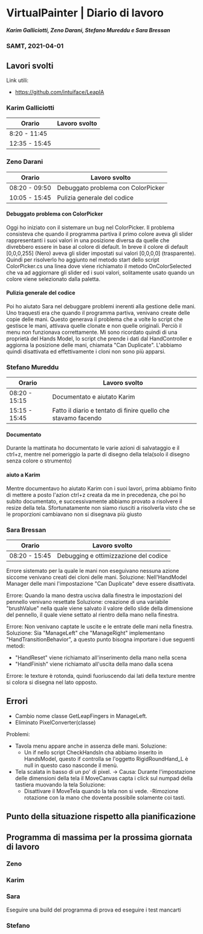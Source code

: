 # VirtualPainter | Diario di lavoro
##### Karim Galliciotti, Zeno Darani, Stefano Mureddu e Sara Bressan
### SAMT, 2021-04-01

## Lavori svolti

Link utili:
- https://github.com/intuiface/LeapIA


### Karim Galliciotti


|Orario        |Lavoro svolto                 |
|--------------|------------------------------|
|8:20 - 11:45  | |
|12:35 - 15:45 ||


### Zeno Darani


|Orario        |Lavoro svolto                 |
|--------------|------------------------------|
|08:20 - 09:50 | Debuggato problema con ColorPicker|
|10:05 - 15:45 | Pulizia generale del codice|

#### Debuggato problema con ColorPicker

Oggi ho iniziato con il sistemare un bug nel ColorPicker. Il problema consisteva che quando il programma partiva
il primo colore aveva gli slider rappresentanti i suoi valori in una posizione diversa da quelle che divrebbero
essere in base al colore di default. In breve il colore di default [0,0,0,255] (Nero) aveva gli slider impostati
sui valori [0,0,0,0] (trasparente). Quindi per risolverlo ho aggiunto nel metodo start dello script ColorPicker.cs
una linea dove viene richiamato il metodo OnColorSelected che va ad aggiornare gli slider ed i suoi valori, solitamente
usato quando un colore viene selezionato dalla paletta.

#### Pulizia generale del codice

Poi ho aiutato Sara nel debuggare problemi inerenti alla gestione delle mani. Uno traquesti era che quando il programma partiva,
venivano create delle copie delle mani. Questo generava il problema che a volte lo script che gestisce le mani, attivava quelle 
clonate e non quelle originali. Perciò il menu non funzionava correttamente. Mi sono ricordato  quindi di una proprietà del
Hands Model, lo script che prende i dati dal HandController e aggiorna la posizione delle mani, chiamata "Can Duplicate".
L'abbiamo quindi disattivata ed effettivamente i cloni non sono più apparsi.

### Stefano Mureddu


|Orario        |Lavoro svolto                 |
|--------------|------------------------------|
|08:20 - 15:15 |Documentato e aiutato Karim|
|15:15 - 15:45 |Fatto il diario e tentato di finire quello che stavamo facendo|

#### Documentato
Durante la mattinata ho documentato le varie azioni di salvataggio e il ctrl+z, mentre nel pomeriggio la parte di disegno della tela(solo il disegno senza colore o strumento)

#### aiuto a Karim
Mentre documentavo ho aiutato Karim con i suoi lavori, prima abbiamo finito di mettere a posto l'azion ctrl+z creata da me in precedenza, che poi ho subito documentato, e successivamente abbiamo provato a risolvere il resize della tela. Sfortunatamente non siamo riusciti a risolverla visto che se le proporzioni cambiavano non si disegnava più giusto


### Sara Bressan


|Orario        |Lavoro svolto                 |
|--------------|------------------------------|
|08:20 - 15:45 | Debugging e ottimizzazione del codice |

Errore sistemato per la quale le mani non eseguivano nessuna azione siccome venivano creati dei cloni delle mani.
Soluzione: Nell'HandModel Manager delle mani l'impostazione "Can Duplicate" deve essere disattivata.

Errore: Quando la mano destra usciva dalla finestra le impostazioni del pennello venivano resettate
Soluzione: creazione di una variabile "brushValue" nella quale viene salvato il valore dello slide della dimensione del pennello,
il quale viene settato al rientro della mano nella finestra.

Errore: Non venivano captate le uscite e le entrate delle mani nella finestra.
Soluzione: Sia "ManageLeft" che "ManageRight" implementano "HandTransitionBehavior", a questo punto bisogna importare i due seguenti metodi:

- "HandReset" viene richiamato all'inserimento della mano nella scena
- "HandFinish" viene richiamato all'uscita della mano dalla scena

Errore: le texture è rotonda, quindi fuoriuscendo dai lati della texture mentre si colora si disegna nel lato opposto.

## Errori

- Cambio nome classe GetLeapFingers in ManageLeft.
- Eliminato PixelConverter(classe)


Problemi:      
- Tavola menu appare anche in assenza delle mani.
	Soluzione:
	- Un if nello script CheckHandsIn cha abbiamo inserito in HandsModel, questo if controlla se l'oggetto RigidRoundHand_L è null in questo caso nasconde il menù.
- Tela scalata in basso di un po' di pixel. -> Causa: Durante l'impostazione delle dimensioni della tela il MoveCanvas capta i click sul numpad della tastiera muovando la tela
	Soluzione:
	- Disattivare il MoveTela quando la tela non si vede.
-Rimozione rotazione con la mano che doventa possibile solamente coi tasti.  

##  Punto della situazione rispetto alla pianificazione


## Programma di massima per la prossima giornata di lavoro
### Zeno


### Karim


### Sara

Eseguire una build del programma di prova ed eseguire i test mancarti

### Stefano
